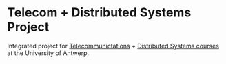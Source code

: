 # Telecom + Distributed Systems Project
Integrated project for [Telecommunictations](https://www.uantwerpen.be/popup/opleidingsonderdeel.aspx?catalognr=1001WETTEL&taal=en&aj=2015) + [Distributed Systems courses](https://www.uantwerpen.be/popup/opleidingsonderdeel.aspx?catalognr=1001WETIGS&taal=en&aj=2015) at the University of Antwerp.
